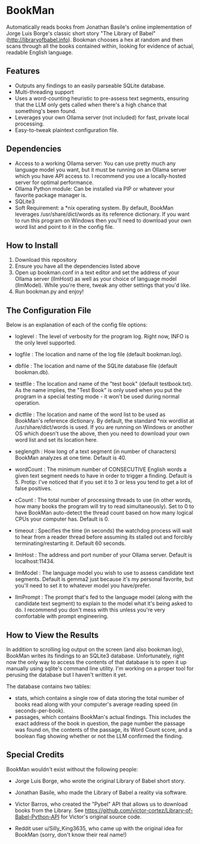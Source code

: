 # BookMan

Automatically reads books from Jonathan Basile's online implementation of Jorge Luis Borge's classic short story "The Library of Babel" (http://libraryofbabel.info). Bookman chooses a hex at random and then scans through all the books contained within, looking for evidence of actual, readable English language.

## Features
- Outputs any findings to an easily parseable SQLite database.
- Multi-threading support
- Uses a word-counting heuristic to pre-assess text segments, ensuring that the LLM only gets called when there's a high chance that something's been found.
- Leverages your own Ollama server (not included) for fast, private local processing.
- Easy-to-tweak plaintext configuration file.

## Dependencies
- Access to a working Ollama server: You can use pretty much any language model you want, but it must be running on an Ollama server which you have API access to. I recommend you use a locally-hosted server for optimal performance.
- Ollama Python module: Can be installed via PIP or whatever your favorite package manager is.
- SQLite3
- Soft Requirement: a *nix operating system. By default, BookMan leverages /usr/share/dict/words as its reference dictionary. If you want to run this program on Windows then you'll need to download your own word list and point to it in the config file.

## How to Install
1. Download this repository
2. Ensure you have all the dependencies listed above
3. Open up bookman.conf in a text editor and set the address of your Ollama server (llmHost) as well as your choice of language model (llmModel). While you're there, tweak any other settings that you'd like.
4. Run bookman.py and enjoy!

## The Configuration File
Below is an explanation of each of the config file options:

- loglevel : The level of verbosity for the program log. Right now, INFO is the only level supported.

- logfile : The location and name of the log file (default bookman.log).

- dbfile : The location and name of the SQLite database file (default bookman.db).

- testfile : The location and name of the "test book" (default testbook.txt). As the name implies, the "Test Book" is only used when you put the program in a special testing mode - it won't be used during normal operation.

- dictfile : The location and name of the word list to be used as BookMan's reference dictionary. By default, the standard *nix wordlist at /usr/share/dict/words is used. If you are running on Windows or another OS which doesn't use the above, then you need to download your own word list and set its location here. 

- seglength : How long of a text segment (in number of characters) BookMan analyzes at one time. Default is 40.

- wordCount : The minimum number of CONSECUTIVE English words a given text segment needs to have in order to trigger a finding. Default is 5. Protip: I've noticed that if you set it to 3 or less you tend to get a lot of false positives.

- cCount : The total number of processing threads to use (in other words, how many books the program will try to read simultaneously). Set to 0 to have BookMan auto-detect the thread count based on how many logical CPUs your computer has. Default is 0. 

- timeout : Specifies the time (in seconds) the watchdog process will wait to hear from a reader thread before assuming its stalled out and forcibly terminating/restarting it. Default 60 seconds.

- llmHost : The address and port number of your Ollama server. Default is localhost:11434.

- llmModel : The language model you wish to use to assess candidate text segments. Default is gemma2 just because it's my personal favorite, but you'll need to set it to whatever model you have/prefer.

- llmPrompt : The prompt that's fed to the language model (along with the candidate text segment) to explain to the model what it's being asked to do. I recommend you don't mess with this unless you're very comfortable with prompt engineering.


## How to View the Results
In addition to scrolling log output on the screen (and also bookman.log), BookMan writes its findings to an SQLite3 database. Unfortunately, right now the only way to access the contents of that database is to open it up manually using sqlite's command line utility. I'm working on a proper tool for perusing the database but I haven't written it yet. 

The database contains two tables:
- stats, which contains a single row of data storing the total number of books read along with your computer's average reading speed (in seconds-per-book).
- passages, which contains BookMan's actual findings. This includes the exact address of the book in question, the page number the passage was found on, the contents of the passage, its Word Count score, and a boolean flag showing whether or not the LLM confirmed the finding.

## Special Credits
BookMan wouldn't exist without the following people:

- Jorge Luis Borge, who wrote the original Library of Babel short story.

- Jonathan Basile, who made the Library of Babel a reality via software.

- Victor Barros, who created the "Pybel" API that allows us to download books from the Library. See https://github.com/victor-cortez/Library-of-Babel-Python-API for Victor's original source code.

- Reddit user u/Silly_King3635, who came up with the original idea for BookMan (sorry, don't know their real name!)